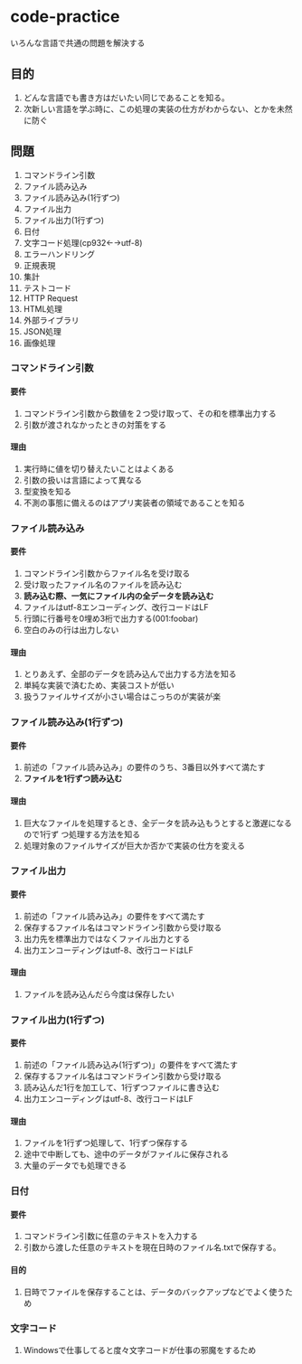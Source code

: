 # code-practice

いろんな言語で共通の問題を解決する

## 目的

1. どんな言語でも書き方はだいたい同じであることを知る。
1. 次新しい言語を学ぶ時に、この処理の実装の仕方がわからない、とかを未然に防ぐ

## 問題

1. コマンドライン引数
1. ファイル読み込み
1. ファイル読み込み(1行ずつ)
1. ファイル出力
1. ファイル出力(1行ずつ)
1. 日付
1. 文字コード処理(cp932←→utf-8)
1. エラーハンドリング
1. 正規表現
1. 集計
1. テストコード
1. HTTP Request
1. HTML処理
1. 外部ライブラリ
1. JSON処理
1. 画像処理

### コマンドライン引数

#### 要件

1. コマンドライン引数から数値を２つ受け取って、その和を標準出力する
1. 引数が渡されなかったときの対策をする

#### 理由

1. 実行時に値を切り替えたいことはよくある
1. 引数の扱いは言語によって異なる
1. 型変換を知る
1. 不測の事態に備えるのはアプリ実装者の領域であることを知る

### ファイル読み込み

#### 要件

1. コマンドライン引数からファイル名を受け取る
1. 受け取ったファイル名のファイルを読み込む
1. **読み込む際、一気にファイル内の全データを読み込む**
1. ファイルはutf-8エンコーディング、改行コードはLF
1. 行頭に行番号を0埋め3桁で出力する(001:foobar)
1. 空白のみの行は出力しない

#### 理由

1. とりあえず、全部のデータを読み込んで出力する方法を知る
1. 単純な実装で済むため、実装コストが低い
1. 扱うファイルサイズが小さい場合はこっちのが実装が楽

### ファイル読み込み(1行ずつ)

#### 要件

1. 前述の「ファイル読み込み」の要件のうち、3番目以外すべて満たす
1. **ファイルを1行ずつ読み込む**

#### 理由

1. 巨大なファイルを処理するとき、全データを読み込もうとすると激遅になるので1行ず
   つ処理する方法を知る
1. 処理対象のファイルサイズが巨大か否かで実装の仕方を変える

### ファイル出力

#### 要件

1. 前述の「ファイル読み込み」の要件をすべて満たす
1. 保存するファイル名はコマンドライン引数から受け取る
1. 出力先を標準出力ではなくファイル出力とする
1. 出力エンコーディングはutf-8、改行コードはLF

#### 理由

1. ファイルを読み込んだら今度は保存したい

### ファイル出力(1行ずつ)

#### 要件

1. 前述の「ファイル読み込み(1行ずつ)」の要件をすべて満たす
1. 保存するファイル名はコマンドライン引数から受け取る
1. 読み込んだ1行を加工して、1行ずつファイルに書き込む
1. 出力エンコーディングはutf-8、改行コードはLF

#### 理由

1. ファイルを1行ずつ処理して、1行ずつ保存する
1. 途中で中断しても、途中のデータがファイルに保存される
1. 大量のデータでも処理できる

### 日付

#### 要件

1. コマンドライン引数に任意のテキストを入力する
1. 引数から渡した任意のテキストを現在日時のファイル名.txtで保存する。

#### 目的

1. 日時でファイルを保存することは、データのバックアップなどでよく使うため

### 文字コード

1. Windowsで仕事してると度々文字コードが仕事の邪魔をするため
